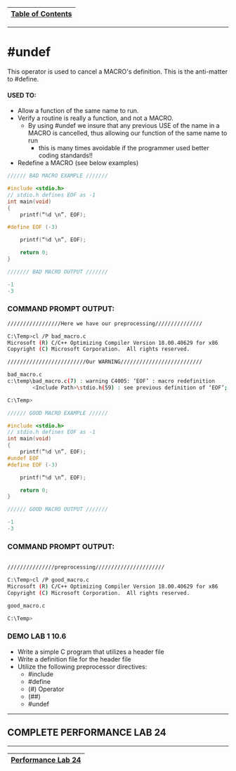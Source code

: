 |[Table of Contents](/00-Table-of-Contents.md)|
|---|

---

# #undef

This operator is used to cancel a MACRO's definition. This is the anti-matter to #define.

#### USED TO:
* Allow a function of the same name to run.
* Verify a routine is really a function, and not a MACRO.
    * By using #undef we insure that any previous USE of the name in a MACRO is cancelled, thus allowing our function of the same name to run
        * this is many times avoidable if the programmer used better coding standards!!
* Redefine a MACRO (see below examples)
```c
////// BAD MACRO EXAMPLE ///////

#include <stdio.h>
// stdio.h defines EOF as -1
int main(void)
{
    printf(“%d \n”, EOF);

#define EOF (-3)

    printf(“%d \n”, EOF);

    return 0;
}

/////// BAD MACRO OUTPUT ///////

-1
-3
```
### COMMAND PROMPT OUTPUT:
```bash
/////////////////Here we have our preprocessing///////////////

C:\Temp>cl /P bad_macro.c
Microsoft (R) C/C++ Optimizing Compiler Version 18.00.40629 for x86
Copyright (C) Microsoft Corporation.  All rights reserved.

/////////////////////////Our WARNING//////////////////////////

bad_macro.c
c:\temp\bad_macro.c(7) : warning C4005: ‘EOF’ : macro redefinition
        <Include Path>\stdio.h(59) : see previous definition of ‘EOF’;

C:\Temp>
```

```C
////// GOOD MACRO EXAMPLE //////

#include <stdio.h>
// stdio.h defines EOF as -1
int main(void)
{
    printf(“%d \n”, EOF);
#undef EOF
#define EOF (-3)

    printf(“%d \n”, EOF);

    return 0;
}

////// GOOD MACRO OUTPUT ///////

-1
-3
```
### COMMAND PROMPT OUTPUT:
```bash

///////////////preprocessing//////////////////////

C:\Temp>cl /P good_macro.c
Microsoft (R) C/C++ Optimizing Compiler Version 18.00.40629 for x86
Copyright (C) Microsoft Corporation.  All rights reserved.

good_macro.c

C:\Temp>
```

### DEMO LAB 1 10.6

* Write a simple C program that utilizes a header file
* Write a definition file for the header file
* Utilize the following preprocessor directives:
    * #include
    * #define
    * (#) Operator
    * (##)
    * #undef

---

## COMPLETE PERFORMANCE LAB 24

---

|[Performance Lab 24](/10_Preprocessor/performance_labs/lab24.md)|
|---|
